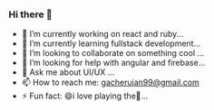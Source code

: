 ### Hi there 👋




- 🔭 I’m currently working on react and ruby...
- 🌱 I’m currently learning fullstack development...
- 👯 I’m looking to collaborate on something cool ...
- 🤔 I’m looking for help with angular and firebase...
- 💬 Ask me about UI/UX ...
- 📫 How to reach me: gacheruian99@gmail.com
- ⚡ Fun fact: 😄i love playing the🎻...
